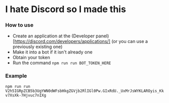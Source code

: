 # I hate Discord so I made this

### How to use
- Create an application at the (Developer panel)[https://discord.com/developers/applications/] (or you can use a previously existing one)
- Make it into a bot if it isn't already one
- Obtain your token
- Run the command `npm run run BOT_TOKEN_HERE`

### Example
`npm run run V2h5IGRpZCB5b3UgYWN0dWFsbHkgZGVjb2RlIGl0Pw.GIxRdU._UxMrJsWYKLAROyis_Kkv7XsXk-7Hjvuc7nIXg`
